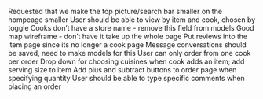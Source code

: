 Requested that we make the top picture/search bar smaller on the hompeage smaller
User should be able to view by item and cook, chosen by toggle
Cooks don’t have a store name - remove this field from models
Good map wireframe - don’t have it take up the whole page
Put reviews into the item page since its no longer a cook page
Message conversations should be saved, need to make models for this
User can only order from one cook per order
Drop down for choosing cuisines when cook adds an item; add serving size to item
Add plus and subtract buttons to order page when specifying quantity
User should be able to type specific comments when placing an order

